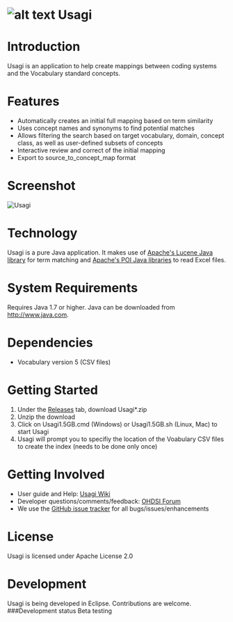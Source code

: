 ![alt text](https://github.com/OHDSI/Usagi/blob/master/src/org/ohdsi/usagi/ui/Usagi64.png) Usagi
===========

Introduction
========
Usagi is an application to help create mappings between coding systems and the Vocabulary standard concepts. 

Features
========
- Automatically creates an initial full mapping based on term similarity
- Uses concept names and synonyms to find potential matches
- Allows filtering the search based on target vocabulary, domain, concept class, as well as user-defined subsets of concepts
- Interactive review and correct of the initial mapping
- Export to source_to_concept_map format

Screenshot
===========
<img src="https://github.com/OHDSI/Usagi/blob/master/man/Screenshot.png" alt="Usagi" title="Usagi" />

Technology
============
Usagi is a pure Java application. It makes use of [Apache's Lucene Java library](http://lucene.apache.org/) for term matching and [Apache's POI Java libraries](http://poi.apache.org/) to read Excel files.

System Requirements
============
Requires Java 1.7 or higher. Java can be downloaded from <a href="http://www.java.com" target="_blank">http://www.java.com</a>.

Dependencies
============
 * Vocabulary version 5 (CSV files)

Getting Started
===============
1. Under the [Releases](https://github.com/OHDSI/Usagi/releases) tab, download Usagi*.zip
2. Unzip the download
3. Click on Usagi1.5GB.cmd (Windows) or Usagi1.5GB.sh (Linux, Mac) to start Usagi
4. Usagi will prompt you to specifiy the location of the Voabulary CSV files to create the index (needs to be done only once)

Getting Involved
=============
* User guide and Help: <a href="http://www.ohdsi.org/web/wiki/doku.php?id=documentation:software:Usagi">Usagi Wiki</a>
* Developer questions/comments/feedback: <a href="http://forums.ohdsi.org/c/developers">OHDSI Forum</a>
* We use the <a href="../../issues">GitHub issue tracker</a> for all bugs/issues/enhancements

License
=======
Usagi is licensed under Apache License 2.0

Development
===========
Usagi is being developed in Eclipse. Contributions are welcome.
###Development status
Beta testing
